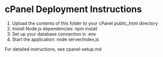 # cPanel Deployment Instructions

1. Upload the contents of this folder to your cPanel public_html directory
2. Install Node.js dependencies: npm install
3. Set up your database connection in .env
4. Start the application: node server/index.js

For detailed instructions, see cpanel-setup.md
